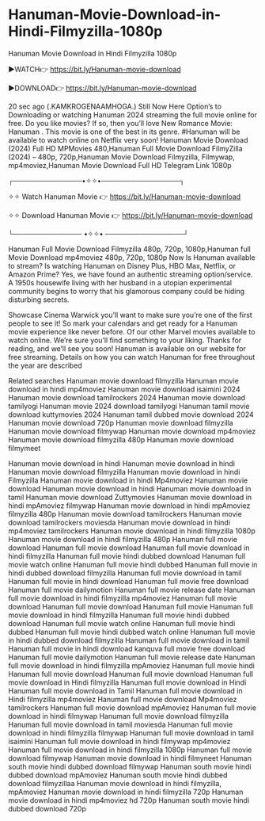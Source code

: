 # Hanuman-Movie-Download-in-Hindi-Filmyzilla-1080p
Hanuman Movie Download in Hindi Filmyzilla 1080p

▶️WATCH👉    https://bit.ly/Hanuman-movie-download

▶️DOWNLOAD👉 https://bit.ly/Hanuman-movie-download

20 sec ago (.KAMKROGENAAMHOGA.) Still Now Here Option’s to Downloading or watching Hanuman  2024 streaming the full movie online for free. Do you like movies? If so, then you’ll love New Romance Movie: Hanuman . This movie is one of the best in its genre. #Hanuman  will be available to watch online on Netflix very soon! Hanuman  Movie Download (2024) Full HD MPMovies 480,Hanuman  Full Movie Download FilmyZilla (2024) – 480p, 720p,Hanuman  Movie Download Filmyzilla, Filmywap, mp4moviez,Hanuman  Movie Download Full HD Telegram Link 1080p

┌──────────────•✧✧•────────────────┐

✧✧ Watch Hanuman  Movie 👉 https://bit.ly/Hanuman-movie-download

✧✧ Download Hanuman  Movie 👉 https://bit.ly/Hanuman-movie-download

└────────────── •✧✧• ────────────────┘

Hanuman  Full Movie Download Filmyzilla 480p, 720p, 1080p,Hanuman  full Movie Download mp4moviez 480p, 720p, 1080p Now Is Hanuman  available to stream? Is watching Hanuman  on Disney Plus, HBO Max, Netflix, or Amazon Prime? Yes, we have found an authentic streaming option/service. A 1950s housewife living with her husband in a utopian experimental community begins to worry that his glamorous company could be hiding disturbing secrets.

Showcase Cinema Warwick you’ll want to make sure you’re one of the first people to see it! So mark your calendars and get ready for a Hanuman  movie experience like never before. Of our other Marvel movies available to watch online. We’re sure you’ll find something to your liking. Thanks for reading, and we’ll see you soon! Hanuman  is available on our website for free streaming. Details on how you can watch Hanuman  for free throughout the year are described

Related searches
Hanuman  movie download filmyzilla
Hanuman  movie download in hindi mp4moviez
Hanuman  movie download isaimini 2024
Hanuman  movie download tamilrockers 2024
Hanuman  movie download tamilyogi
Hanuman  movie 2024 download tamilyogi
Hanuman  tamil movie download kuttymovies 2024
Hanuman  tamil dubbed movie download 2024
Hanuman  movie download 720p
Hanuman  movie download filmyzilla
Hanuman  movie download filmywap
Hanuman  movie download mp4moviez
Hanuman  movie download filmyzilla 480p
Hanuman  movie download filmymeet

Hanuman  movie download in hindi 
Hanuman  movie download in hindi
Hanuman  movie download filmyzilla
Hanuman  movie download in hindi Filmyzilla
Hanuman  movie download in hindi Mp4moviez
Hanuman  movie download
Hanuman  movie download in hindi
Hanuman  movie download in tamil
Hanuman  movie download Zuttymovies
Hanuman  movie download in hindi mpAmoviez filmywap
Hanuman  movie download in hindi mpAmoviez filmyzilla 480p
Hanuman  movie download tamilrockers
Hanuman  movie download tamilrockers moviesda
Hanuman  movie download in hindi mp4moviez tamilrockers
Hanuman  movie download in hindi filmyzilla 1080p
Hanuman  movie download in hindi filmyzilla 480p
Hanuman  full movie download
Hanuman  full movie download
Hanuman  full movie download in hindi filmyzilla
Hanuman  full movie hindi dubbed download
Hanuman  full movie watch online
Hanuman  full movie hindi dubbed
Hanuman  full movie in hindi dubbed download filmyzilla
Hanuman  full movie download in tamil
Hanuman  full movie in hindi download
Hanuman  full movie free download
Hanuman  full movie dailymotion
Hanuman  full movie release date
Hanuman  full movie download in hindi filmyzilla mp4moviez
Hanuman  full movie download
Hanuman  full movie download
Hanuman  full movie
Hanuman  full movie download in hindi filmyzilla
Hanuman  full movie hindi dubbed download
Hanuman  full movie watch online
Hanuman  full movie hindi dubbed
Hanuman  full movie hindi dubbed watch online
Hanuman  full movie in hindi dubbed download filmyzilla
Hanuman  full movie download in tamil
Hanuman  full movie in hindi download
kanquva full movie free download
Hanuman  full movie dailymotion
Hanuman  full movie release date
Hanuman  full movie download in hindi filmyzilla mpAmoviez
Hanuman  full movie hindi
Hanuman  full movie download
Hanuman  full movie download
Hanuman  full movie download in Hindi filmyzilla
Hanuman  full movie download in Hindi
Hanuman  full movie download in Tamil
Hanuman  full movie download in Hindi filmyzilla mp4moviez
Hanuman  full movie download Mp4moviez tamilrockers
Hanuman  full movie download mpAmoviez
Hanuman  full movie download in hindi filmywap
Hanuman  full movie download filmyzilla
Hanuman  full movie download in tamil moviesda
Hanuman  full movie download in hindi filmyzilla filmywap
Hanuman  full movie download in tamil isaimini
Hanuman  full movie download in hindi filmywap mp4moviez
Hanuman  full movie download in hindi filmyzilla 1080p
Hanuman  full movie download filmywap
Hanuman  movie download in hindi filmyneet
Hanuman  south movie hindi dubbed download filmywap
Hanuman  south movie hindi dubbed download mpAmoviez
Hanuman  south movie hindi dubbed download filmyzillaa
Hanuman  movie download in hindi filmyzilla, mpAmoviez
Hanuman  movie download in hindi filmyzilla 720p
Hanuman  movie download in hindi mp4moviez hd 720p
Hanuman  south movie hindi dubbed download 720p

